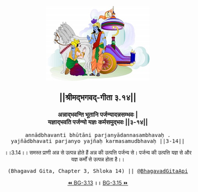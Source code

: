 <center><img src="../../asset/BG.png" alt="#API #bhagavadgitaapi #slok #nodejs #js #api #gitaapi #krishna #hinduism #vedic #ISKCON #shreemadbhagavadgita #technology"/>
<h2>||श्रीमद्‍भगवद्‍-गीता ३.१४||</h2>
<h3>अन्नाद्भवन्ति भूतानि पर्जन्यादन्नसम्भवः |<br/>यज्ञाद्भवति पर्जन्यो यज्ञः कर्मसमुद्भवः ||३-१४||</h3>
<pre>annādbhavanti bhūtāni parjanyādannasambhavaḥ .<br/>yajñādbhavati parjanyo yajñaḥ karmasamudbhavaḥ ||3-14||</pre>
<p>।।3.14।। समस्त प्राणी अन्न से उत्पन्न होते हैं अन्न की उत्पत्ति पर्जन्य से। पर्जन्य की उत्पत्ति यज्ञ से और यज्ञ कर्मों से उत्पन्न होता है।।</p>
<pre>(Bhagavad Gita, Chapter 3, Shloka 14) || <a href="https://twitter.com/bhagavadgitaapi">@BhagavadGitaApi</a></pre><a href="../../3/13">⏪  BG-3.13</a><b>        ।।        </b><a href="../../3/15">BG-3.15  ⏩</a></center>